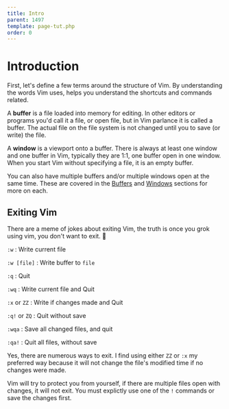 ```yaml
---
title: Intro
parent: 1497
template: page-tut.php
order: 0
---
```


# Introduction

First, let's define a few terms around the structure of Vim. By understanding the words Vim uses, helps you understand the shortcuts and commands related. 

A **buffer** is a file loaded into memory for editing. In other editors or programs you'd call it a file, or open file, but in Vim parlance it is called a buffer. The actual file on the file system is not changed until you to save (or write) the file. 

A **window** is a viewport onto a buffer. There is always at least one window and one buffer in Vim, typically they are 1:1, one buffer open in one window. When you start Vim without specifying a file, it is an empty buffer.

You can also have multiple buffers and/or multiple windows open at the same time. These are covered in the [Buffers](/working-with-vim/buffers/) and [Windows](/working-with-vim/windows/) sections for more on each.

## Exiting Vim

There are a meme of jokes about exiting Vim, the truth is once you grok using vim, you don't want to exit. 🙂

`:w`
: Write current file

`:w [file]`
: Write buffer to `file`

`:q`
: Quit

`:wq`
: Write current file and Quit

`:x` or `ZZ`
: Write if changes made and Quit

`:q!` or `ZQ`
: Quit without save

`:wqa`
: Save all changed files, and quit

`:qa!`
: Quit all files, without save

Yes, there are numerous ways to exit. I find using either `ZZ` or `:x` my preferred way because it will not change the file's modified time if no changes were made.

Vim will try to protect you from yourself, if there are multiple files open with changes, it will not exit. You must explictly use one of the `!` commands or save the changes first.

